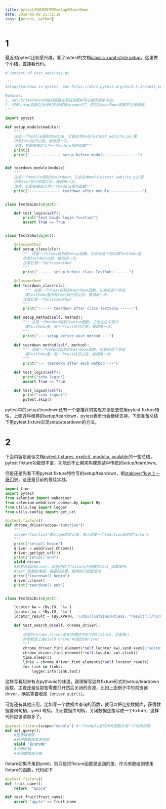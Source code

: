 ```yaml
---
title: pytest测试框架中的setup和tearDown
date: 2018-05-08 21:51:19
tags: [pytest, python]
---
```


# 1

最近对pytest比较感兴趣，看了pytest的文档[classic xunit-style setup](https://docs.pytest.org/en/3.5.1/xunit_setup.html#classic-xunit-style-setup)，这里做个小结，直接看代码。

``` python
# content of test_websites.py

'''
Setup/teardown in pytest, see https://docs.pytest.org/en/3.5.1/xunit_setup.html

Remarks:
1. setup/teardown的结对函数在测试进程中可以被调用多次的。
2. 如果setup函数在执行时失败或被skipped了，相应的tearDown函数不会被调用。
'''

import pytest

def setup_module(module):
    """
    这是一个module级别的setup，它会在本module(test_website.py)里
    所有test执行之前，被调用一次。
    注意，它是直接定义为一个module里的函数"""
    print()
    print("-------------- setup before module --------------")


def teardown_module(module):
    """
    这是一个module级别的teardown，它会在本module(test_website.py)里
    所有test执行完成之后，被调用一次。
    注意，它是直接定义为一个module里的函数"""
    print("-------------- teardown after module --------------")


class TestBaidu(object):

    def test_login(self):
        print("test baidu login function")
        assert True == True


class TestSohu(object):

    @classmethod
    def setup_class(cls):
        """ 这是一个class级别的setup函数，它会在这个测试类TestSohu里
        所有test执行之前，被调用一次.
        注意它是一个@classmethod
        """
        print("------ setup before class TestSohu ------")

    @classmethod
    def teardown_class(cls):
         """ 这是一个class级别的teardown函数，它会在这个测试
         类TestSohu里所有test执行完之后，被调用一次.
        注意它是一个@classmethod
        """
        print("------ teardown after class TestSohu ------")

    def setup_method(self, method):
        """ 这是一个method级别的setup函数，它会在这个测试
         类TestSohu里，每一个test执行之前，被调用一次.
        """
        print("--- setup before each method ---")
    
    def teardown_method(self, method):
        """ 这是一个method级别的teardown函数，它会在这个测试
         类TestSohu里，每一个test执行之后，被调用一次.
        """
        print("--- teardown after each method ---")

    def test_login(self):
        print("sohu login")
        assert True == True

    def test_logout(self):
        print("sohu logout")
        pytest.skip()

```

pytest中的setup/teardown还有一个更推荐的实现方法是去使用pytest.fixture特性，上面这种经典的setup/teardown，pytest表示也会继续支持。下面准备总结下用pytest.fixture实现setup/teardown的方法。

# 2

下面内容是阅读文档[pytest fixtures: explicit, modular, scalable](https://docs.pytest.org/en/latest/fixture.html)的一些总结，pytest fixture功能很丰富，功能远不止用来构建测试中传统的setup/teardown。

但是还是先看下用pytest.fixture特性写的setup/teardown，据[stakoverflow上一哥们](https://stackoverflow.com/a/39401087/2526362)说，这还是目前的最佳实践。

``` python
import time
import pytest
from selenium import webdriver
from selenium.webdriver.common.by import By
from utils.log import logger
from utils.config import get_url

@pytest.fixture()
def chrome_driver(scope="function"):
    """
    scope="function"是scope的默认值，表示这是一个function级别的fixture
    """
    print("setup() begin")
    driver = webdriver.Chrome()
    driver.get(get_url())
    print("setup() end")
    yield driver 
    #这里会返回driver，给使用这个fixture为参数的test_函数使用，
    #test_函数结束后，会回到这里，继续执行后面语句
    print("teardown() begin")
    driver.close()
    print("teardown() end")


class TestBaiDu(object):

    locator_kw = (By.ID, 'kw')
    locator_su = (By.ID, 'su')
    locator_result = (By.XPATH, '//div[contains(@class, "result")]/h3/a')

    def test_search_0(self, chrome_driver):
        """
        这里的chrome_driver是在本模块中定义的fixture，这里输入
        的参数是上面yield driver中返回的driver
        """
        chrome_driver.find_element(*self.locator_kw).send_keys(u'selenium 测试')
        chrome_driver.find_element(*self.locator_su).click()
        time.sleep(2)
        links = chrome_driver.find_elements(*self.locator_result)
        for link in links:
            logger.info(link.text)
```

这样写看起来有点pythonic的味道，我理解写这样fixture形式的setup/teardown函数，主要还是给那些需要打开然后关闭的资源，比如上面例子中的浏览器driver，确实需要收尾（`driver.quit()`）。

可能还有其他应用，比如写一个数据库查询的函数，就可以把连接数据库，获得数据查询句柄，yield 句柄，关闭数据库句柄，关闭数据连接写成一个fixture，这样代码应该清爽多了。

``` python
@pytest.fixture(scope="module") #一个module里的所有函数共用一个句柄实例
def sql_query():
    #连接数据库
    #获得数据库查询句柄
    yield "查询句柄"
    #关闭句柄
    #关闭数据库连接
```

fixture如果不用到yield，则只是把fixture函数里返回的值，作为参数给到使用fixture的函数，代码如下

``` python
@pytest.fixture()
def fruit_name():
    return  "apple"

def test_fruit(fruit_name):
    assert "apple" == fruit_name

```

